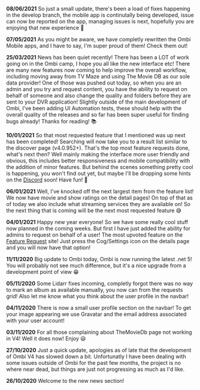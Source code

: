 **08/06/2021** So just a small update, there's been a load of fixes happening in the develop branch, the mobile app is continutally being developed, issue can now be reported on the app, managing issues is next, hopefully you are enjoying that new experience 🤎

**07/05/2021** As you might be aware, we have completly rewritten the Ombi Mobile apps, and I have to say, I'm super proud of them! Check them out! 

**25/03/2021** News has been quiet recently! There has been a LOT of work going on in the Ombi camp, I hope you all like the new interface etc! There are many new features now coming to help improve the overall workflow, including moving away from TV Maze and using The Movie DB as our sole data provider! One of those was pushed out today, so when you are an admin and you try and request content, you have the ability to request on behalf of someone and also change the quality and folders before they are sent to your DVR application! Slightly outside of the main development of Ombi, I've been adding UI Automation tests, these should help with the overall quality of the releases and so far has been super useful for finding bugs already! Thanks for reading! 📚

**10/01/2021** So that most requested feature that I mentioned was up next has been completed! Searching will now take you to a result list similar to the discover page (v4.0.952+). That's the top most feature requests done, what's next then? Well mainly making the interface more user friendly and obvious, this includes better responsiveness and mobile compatibility with the addition of minor features. But behind the scenes something pretty cool is happening, you won't find out yet, but maybe I'll be dropping some hints on the [Discord](https://discord.gg/Sa7wNWb) soon! Have fun! 🥳

**06/01/2021** Well, I've knocked off the next largest item from the feature list! We now have movie and show ratings on the detail pages! On top of that as of today we also include what streaming services they are available on! So the next thing that is coming will be the next most requested feature 😅

**04/01/2021** Happy new year everyone! So we have some really cool stuff now planned in the coming weeks. But first I have just added the ability for admins to request on behalf of a user! The most upvoted feature on the [Feature Request](https://ombifeatures.featureupvote.com/) site! Just press the Cog/Settings icon on the details page and you will now have that option!

**11/11/2020** Big update to Ombi today, Ombi is now running the latest .net 5! You will probably not see much difference, but it's a nice upgrade from a development point of view 😁

**05/11/2020** Some Lidarr fixes incoming, completly forgot there was no way to mark an album as available manually, you now can from the requests grid! Also let me know what you think about the user profile in the navbar!

**04/11/2020** There is now a small user profile section on the navbar! To get your image appearing we use Gravatar and the email address associated with your user account!

**03/11/2020** For all those complaining about TheMovieDb page not working in V4! Well it does now! Enjoy 😃

**27/10/2020** Just a quick update, apologies as of late that the development of Ombi V4 has slowed down a bit. Unfortunatly I have been dealing with some issues outside of Ombi for the past few months, the project is no where near dead, but things are just not progressing as much as I'd like.

**26/10/2020** Welcome to the new news section!
